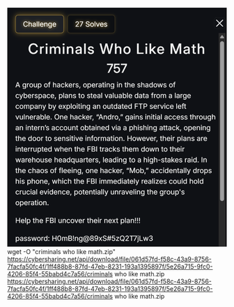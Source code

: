 ![alt text](https://github.com/respramon/2025_Wreckit60_Junior_Qualification_Forensics/blob/main/src/Screenshot%202025-10-05%20120117.png?raw=true)
wget -O "criminals who like math.zip" https://cybersharing.net/api/download/file/061d57fd-f58c-43a9-8756-7facfa50fc4f/1ff488b8-87fd-47eb-8231-193a1395897f/5e26a715-9fc0-4206-85f4-55babd4c7a56/criminals who like math.zip
https://cybersharing.net/api/download/file/061d57fd-f58c-43a9-8756-7facfa50fc4f/1ff488b8-87fd-47eb-8231-193a1395897f/5e26a715-9fc0-4206-85f4-55babd4c7a56/criminals who like math.zip

